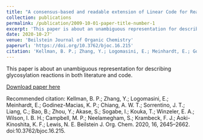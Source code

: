 ```yaml
---
title: "A consensus-based and readable extension of Linear Code for Reaction Rules (LiCoRR)"
collection: publications
permalink: /publication/2009-10-01-paper-title-number-1
excerpt: 'This paper is about an unambiguous representation for describing glycosylation reactions in both literature and code.'
date: 2020-10-27'
venue: 'Beilstein Journal of Organic Chemistry'
paperurl: 'https://doi.org/10.3762/bjoc.16.215'
citation: 'Kellman, B. P.; Zhang, Y.; Logomasini, E.; Meinhardt, E.; Godinez-Macias, K. P.; Chiang, A. W. T.; Sorrentino, J. T.; Liang, C.; Bao, B.; Zhou, Y.; Akase, S.; Sogabe, I.; Kouka, T.; Winzeler, E. A.; Wilson, I. B. H.; Campbell, M. P.; Neelamegham, S.; Krambeck, F. J.; Aoki-Kinoshita, K. F.; Lewis, N. E. Beilstein J. Org. Chem. 2020, 16, 2645–2662. doi:10.3762/bjoc.16.215'
---
```

This paper is about an unambiguous representation for describing glycosylation reactions in both literature and code.

[Download paper here](https://www.beilstein-journals.org/bjoc/content/pdf/1860-5397-16-215.pdf)

Recommended citation: Kellman, B. P.; Zhang, Y.; Logomasini, E.; Meinhardt, E.; Godinez-Macias, K. P.; Chiang, A. W. T.; Sorrentino, J. T.; Liang, C.; Bao, B.; Zhou, Y.; Akase, S.; Sogabe, I.; Kouka, T.; Winzeler, E. A.; Wilson, I. B. H.; Campbell, M. P.; Neelamegham, S.; Krambeck, F. J.; Aoki-Kinoshita, K. F.; Lewis, N. E. Beilstein J. Org. Chem. 2020, 16, 2645–2662. doi:10.3762/bjoc.16.215.
